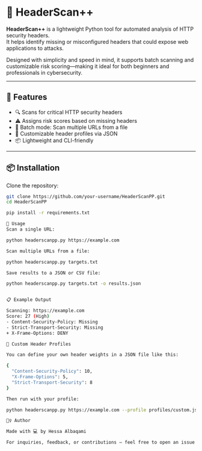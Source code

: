 # 🔐 HeaderScan++

**HeaderScan++** is a lightweight Python tool for automated analysis of HTTP security headers.  
It helps identify missing or misconfigured headers that could expose web applications to attacks.  

Designed with simplicity and speed in mind, it supports batch scanning and customizable risk scoring—making it ideal for both beginners and professionals in cybersecurity.

---

## 🚀 Features

- 🔍 Scans for critical HTTP security headers  
- ⚠️ Assigns risk scores based on missing headers  
- 📁 Batch mode: Scan multiple URLs from a file  
- 🧩 Customizable header profiles via JSON  
- 📦 Lightweight and CLI-friendly  

---

## 📦 Installation

Clone the repository:

```bash
git clone https://github.com/your-username/HeaderScanPP.git
cd HeaderScanPP

pip install -r requirements.txt

🧪 Usage
Scan a single URL:

python headerscanpp.py https://example.com

Scan multiple URLs from a file:

python headerscanpp.py targets.txt

Save results to a JSON or CSV file:

python headerscanpp.py targets.txt -o results.json


📋 Example Output

Scanning: https://example.com
Score: 27 (High)
- Content-Security-Policy: Missing
- Strict-Transport-Security: Missing
+ X-Frame-Options: DENY

🧩 Custom Header Profiles

You can define your own header weights in a JSON file like this:

{
  "Content-Security-Policy": 10,
  "X-Frame-Options": 5,
  "Strict-Transport-Security": 8
}

Then run with your profile:

python headerscanpp.py https://example.com --profile profiles/custom.json

🙋‍♀️ Author

Made with 💻 by Hessa Albaqami

For inquiries, feedback, or contributions – feel free to open an issue or pull request.

